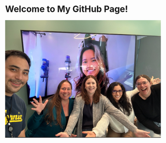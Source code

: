<!DOCTYPE html>
<html lang="en">
<head>
    <meta charset="UTF-8">
    <meta name="viewport" content="width=device-width, initial-scale=1.0">
    <title>My GitHub Page</title>
</head>
<body>
    <h1>Welcome to My GitHub Page!</h1>
    <img src="April Fools! .png" alt="April Fools Image">
</body>
</html>
